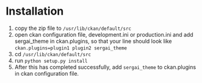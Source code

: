 # Installation

1. copy the zip file to `/usr/lib/ckan/default/src`
2. open ckan configuration file, development.ini or production.ini and add sergai_theme in ckan.plugins, so that your line should look like `ckan.plugins=plugin1 plugin2 sergai_theme`
3. cd `/usr/lib/ckan/default/src`
4. run `python setup.py install`
5. After this has completed successfully, add `sergai_theme` to ckan.plugins in ckan configuration file.



